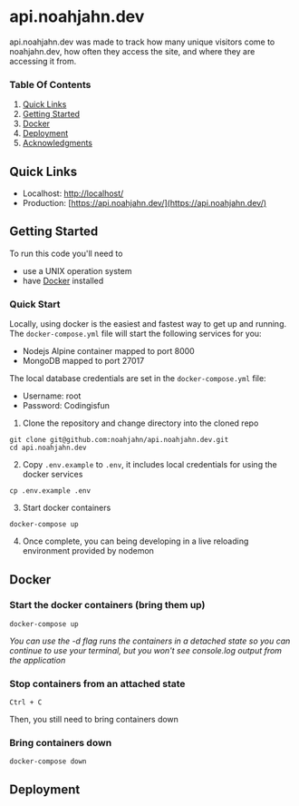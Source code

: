 # api.noahjahn.dev

api.noahjahn.dev was made to track how many unique visitors come to noahjahn.dev, how often they access the site, and where they are accessing it from.

### Table Of Contents

1. [Quick Links](#quick-links)
2. [Getting Started](#getting-started)
3. [Docker](#docker)
4. [Deployment](#deployment)
5. [Acknowledgments](#acknowledgments)


## Quick Links

* Localhost: [http://localhost/](http://localhost/)
* Production: [https://api.noahjahn.dev/](https://api.noahjahn.dev/)


## Getting Started

To run this code you'll need to 
* use a UNIX operation system
* have [Docker](https://www.docker.com/) installed


### Quick Start

Locally, using docker is the easiest and fastest way to get up and running. The `docker-compose.yml` file will start the following services for you:  
*  Nodejs Alpine container mapped to port 8000
*  MongoDB mapped to port 27017

The local database credentials are set in the `docker-compose.yml` file:  
*  Username: root
*  Password: Codingisfun

1. Clone the repository and change directory into the cloned repo

```
git clone git@github.com:noahjahn/api.noahjahn.dev.git
cd api.noahjahn.dev
```

2. Copy `.env.example` to `.env`, it includes local credentials for using the docker services

```
cp .env.example .env
```

3. Start docker containers

```
docker-compose up
```

4. Once complete, you can being developing in a live reloading environment provided by nodemon


## Docker

### Start the docker containers (bring them up)

```
docker-compose up
```

*You can use the -d flag runs the containers in a detached state so you can continue to use your terminal, but you won't see console.log output from the application*

### Stop containers from an attached state

```
Ctrl + C
```

Then, you still need to bring containers down

### Bring containers down

```
docker-compose down
```


## Deployment
